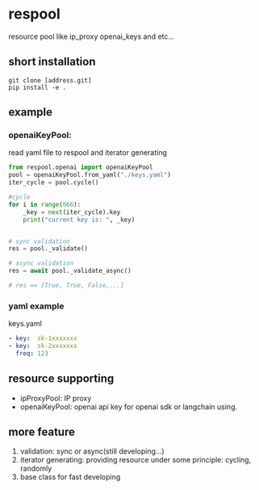 # respool
resource pool like ip_proxy openai_keys and etc...


## short installation
```
git clone [address.git]
pip install -e .
```

## example
### openaiKeyPool:

read yaml file to respool and iterator generating
```python
from respool.openai import openaiKeyPool
pool = openaiKeyPool.from_yaml("./keys.yaml")
iter_cycle = pool.cycle()

#cycle
for i in range(666):
    _key = next(iter_cycle).key
    print("current key is: ", _key)


# sync validation
res = pool._validate()

# async validation
res = await pool._validate_async()

# res == [True, True, False,...]
```


### yaml example


keys.yaml
```yaml
- key:  sk-1xxxxxxx
- key:  sk-2xxxxxxx
  freq: 123
```


## resource supporting 

- ipProxyPool: IP proxy
- openaiKeyPool: openai api key for openai sdk or langchain using.

## more feature

1. validation: sync or async(still developing...)
2. iterator generating: providing resource under some principle: cycling, randomly
3. base class for fast developing